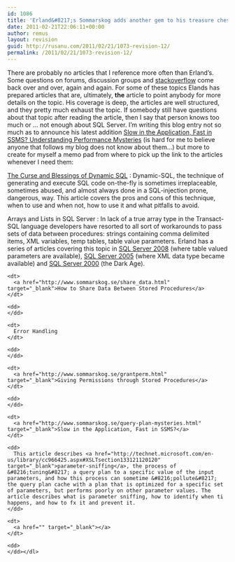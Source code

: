 ```yaml
---
id: 1086
title: 'Erland&#8217;s Sommarskog adds another gem to his treasure chest'
date: 2011-02-21T22:06:11+00:00
author: remus
layout: revision
guid: http://rusanu.com/2011/02/21/1073-revision-12/
permalink: /2011/02/21/1073-revision-12/
---
```

There are probably no articles that I reference more often than Erland&#8217;s. Some questions on forums, discussion groups and [stackoverflow](stackoverflow.com) come back over and over, again and again. For some of these topics Elands has prepared articles that are, ultimately, **the** article to point anybody for more details on the topic. His coverage is deep, the articles are well structured, and they pretty much exhaust the topic. If somebody still have questions about that topic after reading the article, then I say that person knows too much or &#8230; not enough about SQL Server. I&#8217;m writing this blog entry not so much as to announce his latest addition <a href="http://www.sommarskog.se/query-plan-mysteries.html" target="_blank">Slow in the Application, Fast in SSMS? Understanding Performance Mysteries</a> (is hard for me to believe anyone that follows my blog does not know about them&#8230;) but more to create for myself a memo pad from where to pick up the link to the articles whenever I need them:

<a href="http://www.sommarskog.se/dynamic_sql.html" target="_blank">The Curse and Blessings of Dynamic SQL</a>
:   Dynamic-SQL, the technique of generating and execute SQL code on-the-fly is sometimes irreplaceable, sometimes abused, and almost always done in a SQL-injection prone, dangerous, way. This article covers the pros and cons of this technique, when to use and when not, how to use it and what pitfalls to avoid.

Arrays and Lists in SQL Server
:   In lack of a true array type in the Transact-SQL language developers have resorted to all sort of workarounds to pass sets of data between procedures: strings containing comma delimited items, XML variables, temp tables, table value parameters. Erland has a series of articles covering this topic in <a href="http://www.sommarskog.se/arrays-in-sql-2008.html" target="_blank">SQL Server 2008</a> (where table valued parameters are available), <a href="http://www.sommarskog.se/arrays-in-sql-2005.html" target="_blank">SQL Server 2005</a> (where XML data type became available) and <a href="http://www.sommarskog.se/arrays-in-sql-2000.html" target="_blank">SQL Server 2000<a /> (the Dark Age).</dd> 
    
    <dt>
      <a href="http://www.sommarskog.se/share_data.html" target="_blank">How to Share Data Between Stored Procedures</a>
    </dt>
    
    <dd>
    </dd>
    
    <dt>
      Error Handling
    </dt>
    
    <dd>
    </dd>
    
    <dt>
      <a href="http://www.sommarskog.se/grantperm.html" target="_blank">Giving Permissions through Stored Procedures</a>
    </dt>
    
    <dd>
    </dd>
    
    <dt>
      <a href="http://www.sommarskog.se/query-plan-mysteries.html" target="_blank">Slow in the Application, Fast in SSMS?</a>
    </dt>
    
    <dd>
      This article describes <a href="http://technet.microsoft.com/en-us/library/cc966425.aspx#XSLTsection133121120120" target="_blank">parameter-sniffing</a>, the process of &#8216;tuning&#8217; a query plan to a specific value of the input parameters, and how this process can sometime &#8216;pollute&#8217; the query plan cache with a plan that is optimized for a specific set of parameters, but performs poorly on other parameter values. The article describes what is parameter sniffing, how to identify when ti happens, and how to fx it and prevent it.
    </dd>
    
    <dt>
      <a href="" target="_blank"></a>
    </dt>
    
    <dd>
    </dd></dl>